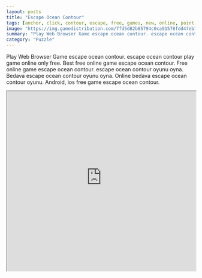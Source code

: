```yaml
---
layout: posts
title: "Escape Ocean Contour"
tags: [anchor, click, contour, escape, free, games, new, online, point, sea, ajaz, games, ocean, free, online, games, oyna, game, free, games, play, play, games]
image: "https://img.gamedistribution.com/7fd5d82b85794c0ca91578fdd47eb1a2.jpg"
summary: "Play Web Browser Game escape ocean contour. escape ocean contour play game online only free. Best free online game escape ocean contour. Free online game escape ocean contour. escape ocean contour oyunu oyna. Bedava escape ocean contour oyunu oyna. Online bedava escape ocean contour oyunu. Android, ios free game escape ocean contour."
category: "Puzzle"
---
```


Play Web Browser Game escape ocean contour. escape ocean contour play game online only free. Best free online game escape ocean contour. Free online game escape ocean contour. escape ocean contour oyunu oyna. Bedava escape ocean contour oyunu oyna. Online bedava escape ocean contour oyunu. Android, ios free game escape ocean contour.

<iframe width="100%" height="480px;" src="https://flash.gamedistribution.com?game=7fd5d82b85794c0ca91578fdd47eb1a2"></iframe>